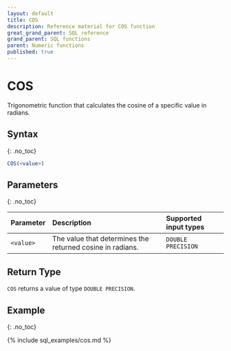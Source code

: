 ```yaml
---
layout: default
title: COS
description: Reference material for COS function
great_grand_parent: SQL reference
grand_parent: SQL functions
parent: Numeric functions
published: true
---
```


# COS

Trigonometric function that calculates the cosine of a specific value in radians.

## Syntax
{: .no_toc}

```sql
COS(<value>)
```
## Parameters 
{: .no_toc}

| Parameter | Description                                           | Supported input types | 
| :--------- | :----------------------------------------------------- | :--------| 
| `<value>`   | The value that determines the returned cosine in radians. | `DOUBLE PRECISION` |

## Return Type 
`COS` returns a value of type `DOUBLE PRECISION`.

## Example
{: .no_toc}

{% include sql_examples/cos.md %}
